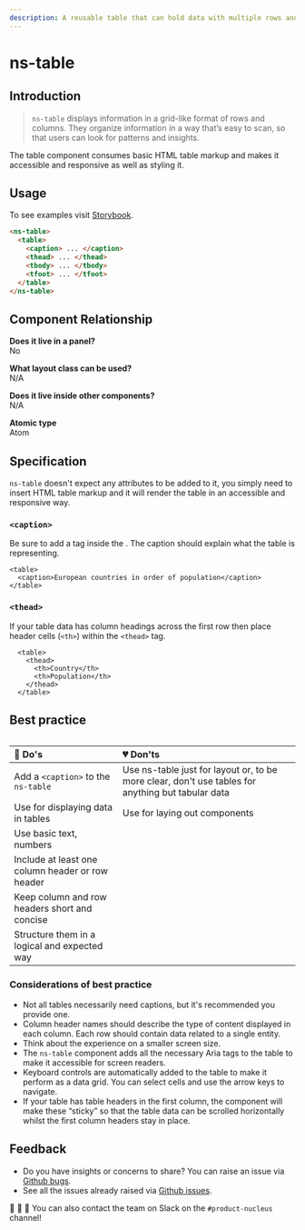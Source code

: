```yaml
---
description: A reusable table that can hold data with multiple rows and multiple columns.
---
```


# ns-table

## Introduction

> `ns-table` displays information in a grid-like format of rows and columns. They organize information in a way that’s easy to scan, so that users can look for patterns and insights.

The table component consumes basic HTML table markup and makes it accessible and responsive as well as styling it.


## Usage

To see examples visit [Storybook](https://nucleus.bgdigital.xyz/demo/index.html?path=/story/ns-table).

```html
<ns-table>
  <table>
    <caption> ... </caption>
    <thead> ... </thead>
    <tbody> ... </tbody>
    <tfoot> ... </tfoot>
  </table>
</ns-table>
```

## Component Relationship

**Does it live in a panel?**  
No

**What layout class can be used?**  
N/A

**Does it live inside other components?**  
N/A

**Atomic type**  
Atom

## Specification

`ns-table` doesn't expect any attributes to be added to it, you simply need to insert HTML table markup and it will render the table in an accessible and responsive way.

### `<caption>`
Be sure to add a <caption> tag inside the <table>.  The caption should explain what the table is representing.
  
  ```
  <table>
    <caption>European countries in order of population</caption>
  </table>
  ```
  
### `<thead>`
If your table data has column headings across the first row then place header cells (`<th>`) within the `<thead>` tag.

```
  <table>
    <thead>
      <th>Country</th>
      <th>Population</th>
    </thead>
  </table>
```
  

## Best practice

| 💚 Do's | 💔 Don'ts |
| :--- | :--- |
| Add a `<caption>` to the `ns-table` | Use ns-table just for layout or, to be more clear, don't use tables for anything but tabular data |
| Use for displaying data in tables | Use for laying out components |
| Use basic text, numbers | |
| Include at least one column header or row header | |
| Keep column and row headers short and concise | |
| Structure them in a logical and expected way | |


### Considerations of best practice
  
* Not all tables necessarily need captions, but it's recommended you provide one.
* Column header names should describe the type of content displayed in each column. Each row should contain data related to a single entity.
* Think about the experience on a smaller screen size. 
* The `ns-table` component adds all the necessary Aria tags to the table to make it accessible for screen readers.
* Keyboard controls are automatically added to the table to make it perform as a data grid.  You can select cells and use the arrow keys to navigate.
* If your table has table headers <th> in the first column, the component will make these “sticky” so that the table data can be scrolled horizontally whilst the first column headers stay in place.


## Feedback

* Do you have insights or concerns to share? You can raise an issue via [Github bugs](https://github.com/ConnectedHomes/nucleus/issues/new?assignees=&labels=Bug&template=a--bug-report.md&title=[bug]%20ns-table).
* See all the issues already raised via [Github issues](https://github.com/connectedHomes/nucleus/issues?utf8=%E2%9C%93&q=is%3Aopen+is%3Aissue+label%3ABug+ns-table).

💩 🎉 🦄 You can also contact the team on Slack on the `#product-nucleus` channel!
